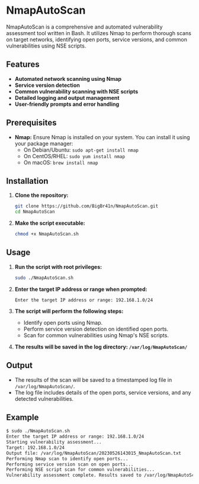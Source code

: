 # NmapAutoScan

NmapAutoScan is a comprehensive and automated vulnerability assessment tool written in Bash. It utilizes Nmap to perform thorough scans on target networks, identifying open ports, service versions, and common vulnerabilities using NSE scripts.

## Features

- **Automated network scanning using Nmap**
- **Service version detection**
- **Common vulnerability scanning with NSE scripts**
- **Detailed logging and output management**
- **User-friendly prompts and error handling**

## Prerequisites

- **Nmap:** Ensure Nmap is installed on your system. You can install it using your package manager:
  - On Debian/Ubuntu: `sudo apt-get install nmap`
  - On CentOS/RHEL: `sudo yum install nmap`
  - On macOS: `brew install nmap`

## Installation

1. **Clone the repository:**

   ```bash
   git clone https://github.com/BigBr41n/NmapAutoScan.git
   cd NmapAutoScan
   ```

2. **Make the script executable:**

   ```bash
   chmod +x NmapAutoScan.sh
   ```

## Usage

1. **Run the script with root privileges:**

   ```bash
   sudo ./NmapAutoScan.sh
   ```

2. **Enter the target IP address or range when prompted:**

   ```plaintext
   Enter the target IP address or range: 192.168.1.0/24
   ```

3. **The script will perform the following steps:**

   - Identify open ports using Nmap.
   - Perform service version detection on identified open ports.
   - Scan for common vulnerabilities using Nmap's NSE scripts.

4. **The results will be saved in the log directory: `/var/log/NmapAutoScan/`**

## Output

- The results of the scan will be saved to a timestamped log file in `/var/log/NmapAutoScan/`.
- The log file includes details of the open ports, service versions, and any detected vulnerabilities.

## Example

```bash
$ sudo ./NmapAutoScan.sh
Enter the target IP address or range: 192.168.1.0/24
Starting vulnerability assessment...
Target: 192.168.1.0/24
Output file: /var/log/NmapAutoScan/20230526143015_NmapAutoScan.txt
Performing Nmap scan to identify open ports...
Performing service version scan on open ports...
Performing NSE script scan for common vulnerabilities...
Vulnerability assessment complete. Results saved to /var/log/NmapAutoScan/20230526143015_NmapAutoScan.txt.
```
